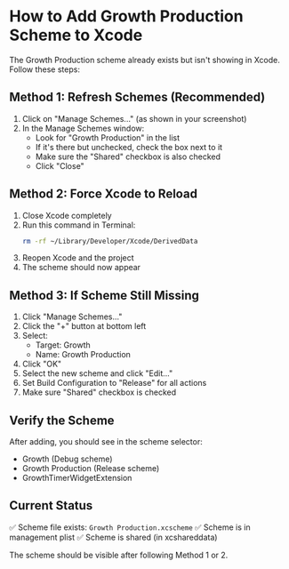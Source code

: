 # How to Add Growth Production Scheme to Xcode

The Growth Production scheme already exists but isn't showing in Xcode. Follow these steps:

## Method 1: Refresh Schemes (Recommended)
1. Click on "Manage Schemes..." (as shown in your screenshot)
2. In the Manage Schemes window:
   - Look for "Growth Production" in the list
   - If it's there but unchecked, check the box next to it
   - Make sure the "Shared" checkbox is also checked
   - Click "Close"

## Method 2: Force Xcode to Reload
1. Close Xcode completely
2. Run this command in Terminal:
   ```bash
   rm -rf ~/Library/Developer/Xcode/DerivedData
   ```
3. Reopen Xcode and the project
4. The scheme should now appear

## Method 3: If Scheme Still Missing
1. Click "Manage Schemes..."
2. Click the "+" button at bottom left
3. Select:
   - Target: Growth
   - Name: Growth Production
4. Click "OK"
5. Select the new scheme and click "Edit..."
6. Set Build Configuration to "Release" for all actions
7. Make sure "Shared" checkbox is checked

## Verify the Scheme
After adding, you should see in the scheme selector:
- Growth (Debug scheme)
- Growth Production (Release scheme)
- GrowthTimerWidgetExtension

## Current Status
✅ Scheme file exists: `Growth Production.xcscheme`
✅ Scheme is in management plist
✅ Scheme is shared (in xcshareddata)

The scheme should be visible after following Method 1 or 2.